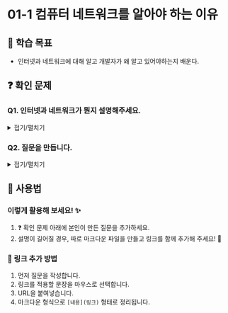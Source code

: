 # 01-1 컴퓨터 네트워크를 알아야 하는 이유

## 📌 학습 목표
- 인터넷과 네트워크에 대해 알고 개발자가 왜 알고 있어야하는지 배운다.

## ❓ 확인 문제
### Q1. 인터넷과 네트워크가 뭔지 설명해주세요.  
<details>
<summary>접기/펼치기</summary>

  - 네트워크는 여러 장치가 서로 연결되어 상호작용하며 데이터를 주고받는 시스템.
  - 인터넷은 전 세계의 네트워크가 연결된 거대한 네트워크로 예로 웹사이트, 이메일이 있다.
</details>

<!-- 주의해야할 점 -->
<!-- 답은 위에 접기 펼치기로 달아주세요! -->
<!-- 꼭 details와 summary 태그를 추가하셔야합니다. -->
<!-- 질문의 제목은 꼭 ### 샵 3개 + 스페이스바 1번 으로 소제목으로 만들어서 작성해주세요. -->
<!-- 당연히 위에줄 보다 +=1 하여서 질문 번호를 지정해주세요 -->

### Q2. 질문을 만듭니다.
<details>
<summary>접기/펼치기</summary>

  꼭 위에는 한칸 띄워주세요

  아래에는 자유롭게 작성하시되, 마크다운 형식(검색 ㄱㄱ) 을 지켜서 예쁘게 쓸수록 좋습니다.

  마크다운에서는 줄을 바꾸려면 엔터를 두번 하거나 <br/> 태그를 넣어줘야해요

  
  ### A. 단답의 경우에는 이렇게 작성해주세요
  #### 설명이 추가로 필요하면
   - 이렇게 작성하셔도 좋습니다.
   - 잘 모르겠다면 익스텐션을 설치해보세요
   - 이렇게 마크다운 프리뷰로 미리 확인이 가능합니다.
  #### 두번째 설명

</details>

## 📝 사용법  
### 이렇게 활용해 보세요! ✨  
1. ❓ 확인 문제 아래에 본인이 만든 질문을 추가하세요.  
2. 설명이 길어질 경우, 따로 마크다운 파일을 만들고 링크를 함께 추가해 주세요! 🔗  

### 🔗 링크 추가 방법  
1. 먼저 질문을 작성합니다.  
2. 링크를 적용할 문장을 마우스로 선택합니다.  
3. URL을 붙여넣습니다.  
4. 마크다운 형식으로 `[내용](링크)` 형태로 정리됩니다.  

